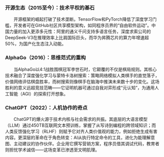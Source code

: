 
### **开源生态（2015至今）：技术平权的基石**

<p><p style="text-indent:2em">开源框架的崛起打破了技术垄断。TensorFlow和PyTorch降低了深度学习门槛，开发者可在GitHub社区共享模型架构，如同程序员界的“自由软件运动”。中国力量的加入更添多元性：阿里的通义千问支持多语言任务，深度求索公司的DeepSeek-V3在推理效率上比肩国际巨头，而华为昇腾芯片的算力年增速超50%，为国产化生态注入动能。</p>

### **AlphaGo（2016）：思维范式的重构**  

<p><p style="text-indent:2em">当AlphaGo以4:1战胜围棋冠军李世石时，它颠覆的不仅是棋局规则。其核心技术融合了深度强化学习与蒙特卡洛树搜索：策略网络模拟人类棋手的直觉落子，价值网络评估棋盘胜率，而树搜索则像棋手在脑海中推演未来数十步的变化。这场胜利的意义远超竞技范畴——它证明机器可通过自我对弈形成“元认知”，为通用人工智能（AGI）的探索打开想象。</p>

### **ChatGPT（2022）：人机协作的奇点**  

<p><p style="text-indent:2em">ChatGPT的爆火源于技术内核与社会需求的共振。其底层的大语言模型（LLM）通过450TB互联网文本预训练，掌握了从写诗到编程的跨领域知识；而人类反馈强化学习（RLHF）则赋予它对齐人类价值观的能力，例如拒绝生成有害内容。更深层的革命在于角色转变：AI从执行特定命令的工具，进化为能理解意图、主动建议的协作伙伴。企业用它撰写营销方案，程序员借其调试代码，教育者则担忧学术诚信——这场变革已渗透至文明肌理。</p>

